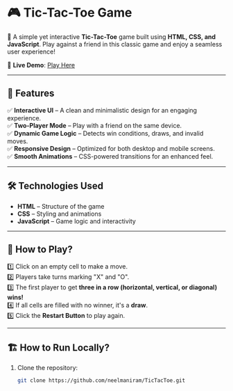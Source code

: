 # 🎮 Tic-Tac-Toe Game  

🚀 A simple yet interactive **Tic-Tac-Toe** game built using **HTML, CSS, and JavaScript**. Play against a friend in this classic game and enjoy a seamless user experience!  

🔗 **Live Demo**: [Play Here](https://neelmaniram.github.io/TicTacToe/)  

---

## 📌 Features  

✅ **Interactive UI** – A clean and minimalistic design for an engaging experience.  
✅ **Two-Player Mode** – Play with a friend on the same device.  
✅ **Dynamic Game Logic** – Detects win conditions, draws, and invalid moves.  
✅ **Responsive Design** – Optimized for both desktop and mobile screens.  
✅ **Smooth Animations** – CSS-powered transitions for an enhanced feel.  

---

## 🛠️ Technologies Used  

- **HTML** – Structure of the game  
- **CSS** – Styling and animations  
- **JavaScript** – Game logic and interactivity  

---

## 🚀 How to Play?  

1️⃣ Click on an empty cell to make a move.  
2️⃣ Players take turns marking "X" and "O".  
3️⃣ The first player to get **three in a row (horizontal, vertical, or diagonal) wins!**  
4️⃣ If all cells are filled with no winner, it's a **draw**.  
5️⃣ Click the **Restart Button** to play again.  

---

## 🏗️ How to Run Locally?  

1. Clone the repository:  
   ```sh
   git clone https://github.com/neelmaniram/TicTacToe.git
